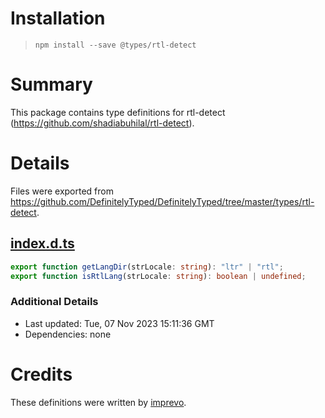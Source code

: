 # Installation
> `npm install --save @types/rtl-detect`

# Summary
This package contains type definitions for rtl-detect (https://github.com/shadiabuhilal/rtl-detect).

# Details
Files were exported from https://github.com/DefinitelyTyped/DefinitelyTyped/tree/master/types/rtl-detect.
## [index.d.ts](https://github.com/DefinitelyTyped/DefinitelyTyped/tree/master/types/rtl-detect/index.d.ts)
````ts
export function getLangDir(strLocale: string): "ltr" | "rtl";
export function isRtlLang(strLocale: string): boolean | undefined;

````

### Additional Details
 * Last updated: Tue, 07 Nov 2023 15:11:36 GMT
 * Dependencies: none

# Credits
These definitions were written by [imprevo](https://github.com/imprevo).

